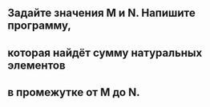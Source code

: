 ## Задайте значения M и N. Напишите программу, 
## которая найдёт сумму натуральных элементов 
## в промежутке от M до N.